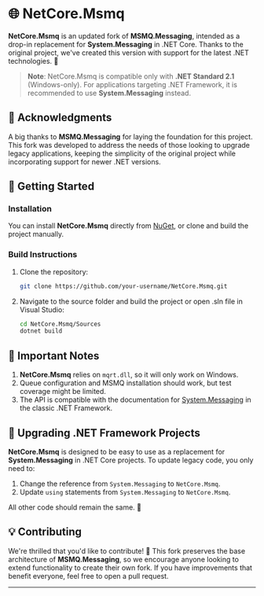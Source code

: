 # 🌐 NetCore.Msmq

**NetCore.Msmq** is an updated fork of **MSMQ.Messaging**, intended as a drop-in replacement for **System.Messaging** in .NET Core. Thanks to the original project, we've created this version with support for the latest .NET technologies. 🎉

> **Note**: NetCore.Msmq is compatible only with **.NET Standard 2.1** (Windows-only). For applications targeting .NET Framework, it is recommended to use **System.Messaging** instead.

## 🙏 Acknowledgments

A big thanks to **MSMQ.Messaging** for laying the foundation for this project. This fork was developed to address the needs of those looking to upgrade legacy applications, keeping the simplicity of the original project while incorporating support for newer .NET versions.

## 🚀 Getting Started

### Installation

You can install **NetCore.Msmq** directly from [NuGet](https://www.nuget.org/packages/MSMQ.Messaging/), or clone and build the project manually.

### Build Instructions

1. Clone the repository:
   ```bash
   git clone https://github.com/your-username/NetCore.Msmq.git
   ```
2. Navigate to the source folder and build the project or open .sln file in Visual Studio:
   ```bash
   cd NetCore.Msmq/Sources
   dotnet build
   ```

## 📝 Important Notes

1. **NetCore.Msmq** relies on `mqrt.dll`, so it will only work on Windows.
2. Queue configuration and MSMQ installation should work, but test coverage might be limited.
3. The API is compatible with the documentation for [System.Messaging](https://docs.microsoft.com/en-us/dotnet/api/system.messaging?view=netframework-4.8) in the classic .NET Framework.

## 🔄 Upgrading .NET Framework Projects

**NetCore.Msmq** is designed to be easy to use as a replacement for **System.Messaging** in .NET Core projects. To update legacy code, you only need to:

1. Change the reference from `System.Messaging` to `NetCore.Msmq`.
2. Update `using` statements from `System.Messaging` to `NetCore.Msmq`.

All other code should remain the same. 🌟

## 💡 Contributing

We're thrilled that you'd like to contribute! 🎉 This fork preserves the base architecture of **MSMQ.Messaging**, so we encourage anyone looking to extend functionality to create their own fork. If you have improvements that benefit everyone, feel free to open a pull request.

---
